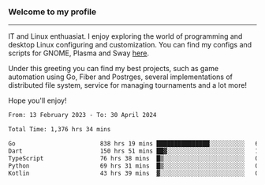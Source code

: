 ### Welcome to my profile

---

IT and Linux enthuasiat. I enjoy exploring the world of programming and desktop Linux configuring and customization. You can find my configs and scripts for GNOME, Plasma and Sway [here](https://github.com/uroborosq/mess-of-linux-configurations).

Under this greeting you can find my best projects, such as game automation using Go, Fiber and Postrges, several implementations of distributed file system, service for managing tournaments and a lot more!

Hope you'll enjoy!

<!-- <div display="block">
 	<img align="left" width="48%" alt="isocalendar" src=".github/metrics/isocalendar_metrics.svg" />
	<img align="center" width="48%" alt="contributions" src=".github/metrics/contributions_metrics.svg" />
	<img align="center" alt="languages" src=".github/metrics/languages_metrics.svg" />
</div> -->

<!-- ![](https://komarev.com/ghpvc/?username=uroborosq&color=success&style=flat-square) -->
<!-- [](https://img.shields.io/github/last-commit/uroborosq/uroborosq?label=Profile%20updated&style=flat-square) -->

<!--START_SECTION:waka-->

```txt
From: 13 February 2023 - To: 30 April 2024

Total Time: 1,376 hrs 34 mins

Go                        838 hrs 19 mins ███████████████░░░░░░░░░░   60.29 %
Dart                      150 hrs 51 mins ██▓░░░░░░░░░░░░░░░░░░░░░░   10.85 %
TypeScript                76 hrs 38 mins  █▒░░░░░░░░░░░░░░░░░░░░░░░   05.51 %
Python                    69 hrs 31 mins  █▒░░░░░░░░░░░░░░░░░░░░░░░   05.00 %
Kotlin                    43 hrs 39 mins  ▓░░░░░░░░░░░░░░░░░░░░░░░░   03.14 %
```

<!--END_SECTION:waka-->

